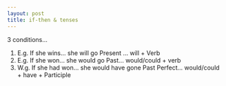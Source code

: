 ```yaml
---
layout: post
title: if-then & tenses
---
```


3 conditions...

1. E.g. If she wins... she will go Present ... will + Verb
2. E.g. If she won... she would go Past... would/could + verb
3. W.g. If she had won... she would have gone Past Perfect... would/could + have + Participle
